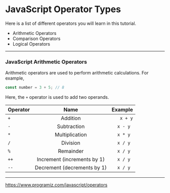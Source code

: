 # JavaScript Operator Types
Here is a list of different operators you will learn in this tutorial.

* Arithmetic Operators
* Comparison Operators
* Logical Operators

***

### JavaScript Arithmetic Operators
Arithmetic operators are used to perform arithmetic calculations. For example,

```js
const number = 3 + 5; // 8
```

Here, the ```+``` operator is used to add two operands.

| Operator      | Name               | Example       |
| :---          |    :----:          |          ---: |
| ```+```       | Addition           | ```x + y```   |
| ```-```       | Subtraction        | ```x - y ```  |
| ```*```       | Multiplication     | ```x * y ```  |
| ```/```       | Division           | ```x / y ```  |
| ```%```       | Remainder          | ```x / y ```  |
| ```++```       | Increment (increments by 1)  | ```x / y ```  |
| ```--```       | Decrement (decrements by 1)	 | ```x / y ```  |

***

https://www.programiz.com/javascript/operators
